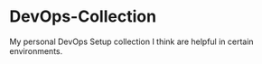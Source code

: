 # DevOps-Collection

My personal DevOps Setup collection I think are helpful in certain environments.
